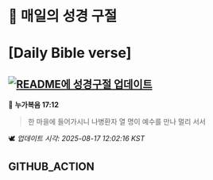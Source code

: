 # 🙏 매일의 성경 구절
# [Daily Bible verse]
## [![README에 성경구절 업데이트](https://github.com/DONGSUKA/first_test/actions/workflows/update-readme-bible.yml/badge.svg)](https://github.com/DONGSUKA/first_test/actions/workflows/update-readme-bible.yml)
<!-- START_BIBLE_VERSE -->
📖 **누가복음 17:12**
> 한 마을에 들어가시니 나병환자 열 명이 예수를 만나 멀리 서서

🕊️ _업데이트 시각: 2025-08-17 12:02:16 KST_
  <!-- END_BIBLE_VERSE -->
## GITHUB_ACTION
